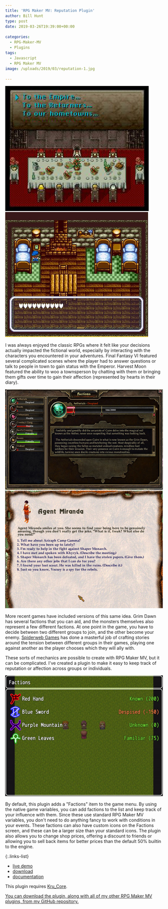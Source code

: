 ```yaml
---
title: 'RPG Maker MV: Reputation Plugin'
author: Bill Hunt
type: post
date: 2019-03-26T19:39:00+00:00

categories:
  - RPG-Maker-MV
  - Plugins
tags:
  - Javascript
  - RPG Maker MV
image: /uploads/2019/03/reputation-1.jpg

---
```

![Final Fantasy VI banquet with Emperor Gestahl](/uploads/2019/03/ff6.jpg)![Harvest Moon heart affection ranks](/uploads/2019/03/harvestmoon.jpg)

I was always enjoyed the classic RPGs where it felt like your decisions actually
impacted the fictional world, especially by interacting with the characters you
encountered in your adventures. Final Fantasy VI featured several complicated
scenes where the player had to answer questions or talk to people in town to
gain status with the Emperor. Harvest Moon featured the ability to woo a
townsperson by chatting with them or bringing them gifts over time to gain their
affection (represented by hearts in their diary).

![Grim Dawn factions screen](/uploads/2019/03/grimdawn.jpg)![Geneforge 4 by Spiderweb Games](/uploads/2019/03/geneforge4.jpg)

More recent games have included versions of this same idea. Grim Dawn has
several factions that you can aid, and the monsters themselves also represent
a few different factions. At one point in the game, you have to decide between
two different groups to join, and the other become your enemy.
[Spiderweb Games](https://www.spiderwebsoftware.com/) has done a masterful job
of crafting stories around the tension between different groups in their games,
playing one against another as the player chooses which they will ally with.

These sorts of mechanics are possible to create with RPG Maker MV, but it can be
complicated. I've created a plugin to make it easy to keep track of reputation
or affection across groups or individuals.

![Reputation plugin for RPG Maker MV](/uploads/2019/03/reputation-1.jpg)

By default, this plugin adds a "Factions" item to the game menu. By using the
native game variables, you can add factions to the list and keep track of your
influence with them. Since these use standard RPG Maker MV variables, you don't
need to do anything fancy to work with conditions in your events. These factions
can also have custom icons on the Factions screen, and these can be a larger
size than your standard icons. The plugin also allows you to change shop prices,
offering a discount to friends or allowing you to sell back items for better
prices than the default 50% builtin to the  engine.

{:.links-list}
* [live demo](/demo/Kru_Reputation/)
* [download](https://raw.githubusercontent.com/krues8dr/rpgmakermv-plugins/master/Kru_Reputation.js)
* [documentation](https://github.com/krues8dr/rpgmakermv-plugins/wiki/Kru_Reputation)

This plugin requires [Kru_Core](https://raw.githubusercontent.com/krues8dr/rpgmakermv-plugins/master/Kru_Core.js).

[You can download the plugin, along with all of my other RPG Maker MV plugins,
from my GitHub repository.](https://github.com/krues8dr/rpgmakermv-plugins)
